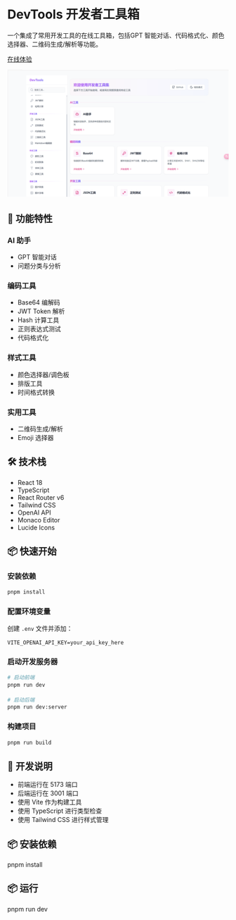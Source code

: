 # DevTools 开发者工具箱

一个集成了常用开发工具的在线工具箱，包括GPT 智能对话、代码格式化、颜色选择器、二维码生成/解析等功能。

[在线体验](https://www.2024devtools.top/)

![工具箱预览](./src/assets/image.png)
## 🚀 功能特性

### AI 助手
- GPT 智能对话
- 问题分类与分析

### 编码工具
- Base64 编解码
- JWT Token 解析
- Hash 计算工具
- 正则表达式测试
- 代码格式化

### 样式工具
- 颜色选择器/调色板
- 排版工具
- 时间格式转换

### 实用工具
- 二维码生成/解析
- Emoji 选择器

## 🛠️ 技术栈

- React 18
- TypeScript
- React Router v6
- Tailwind CSS
- OpenAI API
- Monaco Editor
- Lucide Icons

## 📦 快速开始

### 安装依赖

```bash
pnpm install
```

### 配置环境变量
创建 `.env` 文件并添加：
```env
VITE_OPENAI_API_KEY=your_api_key_here
```

### 启动开发服务器
```bash
# 启动前端
pnpm run dev

# 启动后端
pnpm run dev:server
```

### 构建项目
```bash
pnpm run build
```

## 📝 开发说明

- 前端运行在 5173 端口
- 后端运行在 3001 端口
- 使用 Vite 作为构建工具
- 使用 TypeScript 进行类型检查
- 使用 Tailwind CSS 进行样式管理

## 📦 安装依赖

pnpm install

## 📦 运行

pnpm run dev
